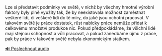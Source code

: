 
Lze si představit podmínky ve světě, v nichž by všechny hmotné výrobní faktory byly plně využity tak, že by neexistovala možnost zaměstnat veškeré lidi, či veškeré lidi do té míry, do jaké jsou ochotni pracovat. V takovém světě je práce dostatek, růst nabídky práce nemůže přidat k celkovému množství produkce nic. Pokud předpokládáme, že všichni lidé mají stejnou schopnost a vůli pracovat, a pokud zanedbáme újmu z práce, pak by práce v takovém světě nebyla ekonomickým statkem.

[🔊 Poslechnout audio](/data/7-paragraphs/audio/chapter_32/para_008-Lze-si-pedstavit-podmnky-ve-svt-v-nich-by-v.mp3)
